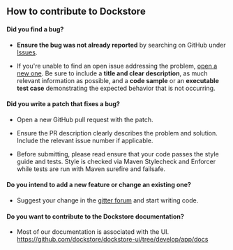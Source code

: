 ## How to contribute to Dockstore

#### **Did you find a bug?**

* **Ensure the bug was not already reported** by searching on GitHub under [Issues](https://github.com/dockstore/dockstore/issues).

* If you're unable to find an open issue addressing the problem, [open a new one](https://github.com/dockstore/dockstore/issues/new). Be sure to include a **title and clear description**, as much relevant information as possible, and a **code sample** or an **executable test case** demonstrating the expected behavior that is not occurring.

#### **Did you write a patch that fixes a bug?**

* Open a new GitHub pull request with the patch.

* Ensure the PR description clearly describes the problem and solution. Include the relevant issue number if applicable.

* Before submitting, please read ensure that your code passes the style guide and tests. Style is checked via Maven Stylecheck and Enforcer while tests are run with Maven surefire and failsafe. 

#### **Do you intend to add a new feature or change an existing one?**

* Suggest your change in the [gitter forum](https://gitter.im/dockstore/dockstore) and start writing code.

#### **Do you want to contribute to the Dockstore documentation?**

* Most of our documentation is associated with the UI. https://github.com/dockstore/dockstore-ui/tree/develop/app/docs
